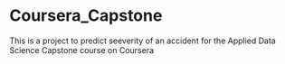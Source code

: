 # Coursera_Capstone
This is a project to predict seeverity of an accident for the Applied Data Science Capstone course on Coursera
